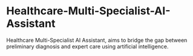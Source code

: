 # Healthcare-Multi-Specialist-AI-Assistant
Healthcare Multi-Specialist AI Assistant, aims to bridge the gap between preliminary diagnosis and expert care using artificial intelligence. 
